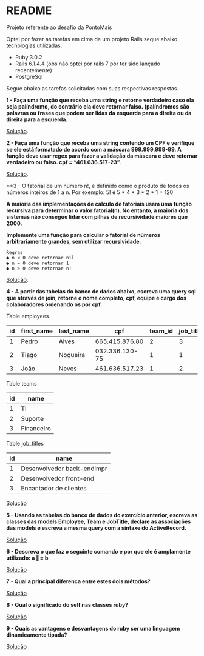 # README

Projeto referente ao desafio da PontoMais

Optei por fazer as tarefas em cima de um projeto Rails seque abaixo tecnologias utilizadas.

* Ruby 3.0.2
* Rails 6.1.4.4 (obs não optei por rails 7 por ter sido lançado recentemente)
* PostgreSql

Segue abaixo as tarefas solicitadas com suas respectivas respostas.

**1 - Faça uma função que receba uma string e retorne verdadeiro caso ela seja palíndromo, do contrário ela deve retornar falso. (palíndromos são palavras ou frases que podem ser lidas da esquerda para a direita ou da direita para a esquerda.**

  [Solução](https://github.com/LucianoPaulista/challengepontomais/pull/11).

**2 - Faça uma função que receba uma string contendo um CPF e verifique se ele está formatado de acordo com a máscara 999.999.999-99. A função deve usar regex para fazer a validação da máscara e deve retornar verdadeiro ou falso.
cpf = “461.636.517-23”.**

  [Solução](https://github.com/LucianoPaulista/challengepontomais/pull/12).

**3 - O fatorial de um número n!, é definido como o produto de todos os números inteiros de 1
a n. Por exemplo: 5! é 5 * 4 * 3 * 2 * 1 = 120

**A maioria das implementações de cálculo de fatoriais usam uma função recursiva para
determinar o valor fatorial(n). No entanto, a maioria dos sistemas não consegue lidar com
pilhas de recursividade maiores que 2000.**

**Implemente uma função para calcular o fatorial de números arbitrariamente grandes, sem
utilizar recursividade.**

    Regras
    ● n < 0 deve retornar nil
    ● n = 0 deve retornar 1
    ● n > 0 deve retornar n!

[Solução](https://github.com/LucianoPaulista/challengepontomais/pull/13).

**4 - A partir das tabelas do banco de dados abaixo, escreva uma query sql que através de
join, retorne o nome completo, cpf, equipe e cargo dos colaboradores ordenando os por cpf.**

Table employees

| id | first_name | last_name | cpf | team_id | job_title_id |
|---|---|---|---|---|--|
| 1 | Pedro | Alves | 665.415.876.80 | 2 | 3 |
| 2 | Tiago | Nogueira | 032.336.130-75 | 1 | 1 |
| 3 | João | Neves | 461.636.517.23 | 1 | 2 |

Table teams

| id | name |
|---|---|
| 1 | TI |
| 2 | Suporte |
| 3 | Financeiro |

Table job_titles

| id | name |
|---|---|
| 1 | Desenvolvedor back-endimpr |
| 2 | Desenvolvedor front-end |
| 3 | Encantador de clientes |

[Solução](https://github.com/LucianoPaulista/challengepontomais/issues/4#issuecomment-1008208507)

**5 - Usando as tabelas do banco de dados do exercício anterior, escreva as classes das
models Employee, Team e JobTitle, declare as associações das models e escreva a mesma
query com a sintaxe do ActiveRecord.**

[Solução](https://github.com/LucianoPaulista/challengepontomais/pull/14)

**6 - Descreva o que faz o seguinte comando e por que ele é amplamente utilizado: a ||= b**

[Solução](https://github.com/LucianoPaulista/challengepontomais/issues/6#issuecomment-1008331894)

**7 - Qual a principal diferença entre estes dois métodos?**

[Solução](https://github.com/LucianoPaulista/challengepontomais/issues/7#issuecomment-1008335178)

**8 - Qual o significado do self nas classes ruby?**

[Solução](https://github.com/LucianoPaulista/challengepontomais/issues/8#issuecomment-1008324086)

**9 -  Quais as vantagens e desvantagens do ruby ser uma linguagem dinamicamente tipada?**

[Solução](https://github.com/LucianoPaulista/challengepontomais/issues/9#issuecomment-1008334995)
